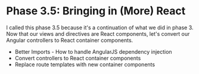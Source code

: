 # Phase 3.5: Bringing in (More) React

I called this phase 3.5 because it's a continuation of what we did in phase 3. Now that our views and directives are React components, let's convert our Angular controllers to React container components.

* Better Imports - How to handle AngularJS dependency injection
* Convert controllers to React container components
* Replace route templates with new container components
